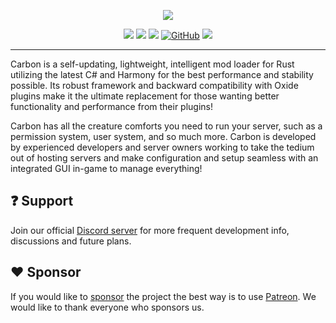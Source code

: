 <p align="center">
  <img src="https://codefling.com/uploads/monthly_2023_03/image.thumb.png.276343ad1b15a658368a7ae6e252172f.png" />
</p><p align="center">
  <a href="https://github.com/CarbonCommunity/Carbon.Core/releases/tag/develop_build"><img src="https://github.com/Carbon-Modding/Carbon.Core/actions/workflows/develop-build.yml/badge.svg" /></a>
  <a href="https://github.com/CarbonCommunity/Carbon.Core/releases/tag/staging_build"><img src="https://github.com/Carbon-Modding/Carbon.Core/actions/workflows/staging-build.yml/badge.svg" /></a>
  <a href="https://github.com/CarbonCommunity/Carbon.Core/releases/latest"><img src="https://github.com/Carbon-Modding/Carbon.Core/actions/workflows/production-build.yml/badge.svg" /></a>
  <a href="https://github.com/CarbonCommunity/Carbon.Core/blob/develop/LICENSE"><img alt="GitHub" src="https://img.shields.io/github/license/CarbonCommunity/Carbon.Core" /></a>
  <a href="https://github.com/GameServerManagers/LinuxGSM/releases/latest"><img src="https://img.shields.io/badge/LinuxGSM-v23.2.0-informational" /></a>
  <hr />
</p>

Carbon is a self-updating, lightweight, intelligent mod 
loader for Rust utilizing the latest C# and Harmony for the best 
performance and stability possible. Its robust framework and backward 
compatibility with Oxide plugins make it the ultimate replacement for 
those wanting better functionality and performance from their plugins!

Carbon has all the creature comforts you need to run your 
server, such as a permission system, user system, and so much more. 
Carbon is developed by experienced developers and server owners working 
to take the tedium out of hosting servers and make configuration and 
setup seamless with an integrated GUI in-game to manage everything!

## :question: Support
Join our official [Discord server][discord] for more frequent development info, discussions and future plans.

## :heart: Sponsor
If you would like to [sponsor][patreon] the project the best way is to use [Patreon].
We would like to thank everyone who sponsors us.


[discord]: https://discord.gg/eXPcNKK4yd
[patreon]: https://patreon.com/CarbonCommunity
